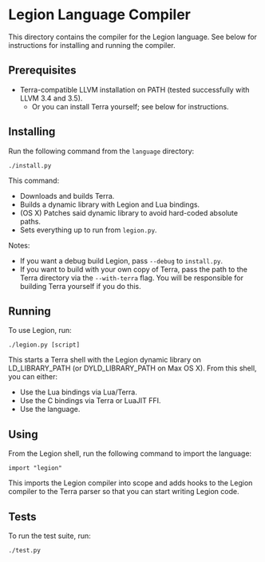 # Legion Language Compiler

This directory contains the compiler for the Legion language. See
below for instructions for installing and running the compiler.

## Prerequisites

  * Terra-compatible LLVM installation on PATH (tested successfully
    with LLVM 3.4 and 3.5).
      * Or you can install Terra yourself; see below for instructions.

## Installing

Run the following command from the `language` directory:

    ./install.py

This command:

  * Downloads and builds Terra.
  * Builds a dynamic library with Legion and Lua bindings.
  * (OS X) Patches said dynamic library to avoid hard-coded absolute paths.
  * Sets everything up to run from `legion.py`.

Notes:

  * If you want a debug build Legion, pass `--debug` to `install.py`.
  * If you want to build with your own copy of Terra, pass the path to
    the Terra directory via the `--with-terra` flag. You will be
    responsible for building Terra yourself if you do this.

## Running

To use Legion, run:

    ./legion.py [script]

This starts a Terra shell with the Legion dynamic library on
LD_LIBRARY_PATH (or DYLD_LIBRARY_PATH on Max OS X). From this shell,
you can either:

  * Use the Lua bindings via Lua/Terra.
  * Use the C bindings via Terra or LuaJIT FFI.
  * Use the language.

## Using

From the Legion shell, run the following command to import the
language:

    import "legion"

This imports the Legion compiler into scope and adds hooks to the
Legion compiler to the Terra parser so that you can start writing
Legion code.

## Tests

To run the test suite, run:

    ./test.py
